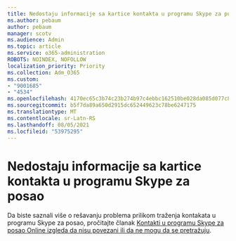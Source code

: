 ```yaml
---
title: Nedostaju informacije sa kartice kontakta u programu Skype za posao
ms.author: pebaum
author: pebaum
manager: scotv
ms.audience: Admin
ms.topic: article
ms.service: o365-administration
ROBOTS: NOINDEX, NOFOLLOW
localization_priority: Priority
ms.collection: Adm_O365
ms.custom:
- "9001685"
- "4534"
ms.openlocfilehash: 4170ec65c3b74c23b274b97c4ebbc162510be028da085d077c8bc69d5c6ba227
ms.sourcegitcommit: b5f7da89a650d2915dc652449623c78be6247175
ms.translationtype: MT
ms.contentlocale: sr-Latn-RS
ms.lasthandoff: 08/05/2021
ms.locfileid: "53975295"
---
```

# <a name="missing-contact-card-information-in-skype-for-business"></a>Nedostaju informacije sa kartice kontakta u programu Skype za posao

Da biste saznali više o rešavanju problema prilikom traženja kontakata u programu Skype za posao, pročitajte članak [Kontakti u programu Skype za posao Online izgleda da nisu povezani ili da ne mogu da se pretražuju](https://docs.microsoft.com/skypeforbusiness/troubleshoot/online-contacts/contacts-offline-not-searchable).
